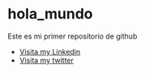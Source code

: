 # hola_mundo

Este es mi primer repositorio de github

* [Visita my Linkedin](https://www.linkedin.com/in/ines-g-calvo/)
* [Visita my twitter](https://twitter.com/inesgcalvo)
